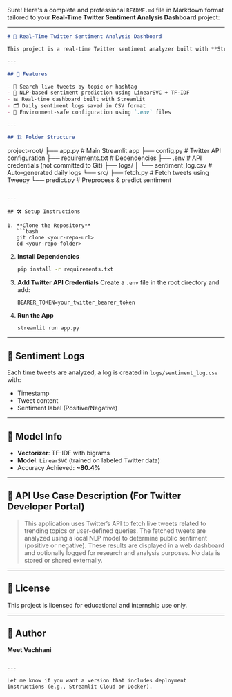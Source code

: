 Sure! Here's a complete and professional `README.md` file in Markdown format tailored to your **Real-Time Twitter Sentiment Analysis Dashboard** project:

---

```markdown
# 🧠 Real-Time Twitter Sentiment Analysis Dashboard

This project is a real-time Twitter sentiment analyzer built with **Streamlit**, **Tweepy**, and **Scikit-learn**. It fetches live tweets based on user input, processes the text using a trained NLP model, and visualizes the sentiments (Positive/Negative) interactively.

---

## 🚀 Features

- 🔎 Search live tweets by topic or hashtag
- 🧪 NLP-based sentiment prediction using LinearSVC + TF-IDF
- 📊 Real-time dashboard built with Streamlit
- 🗂️ Daily sentiment logs saved in CSV format
- 🔐 Environment-safe configuration using `.env` files

---

## 🏗️ Folder Structure

```

project-root/
├── app.py                  # Main Streamlit app
├── config.py               # Twitter API configuration
├── requirements.txt        # Dependencies
├── .env                    # API credentials (not committed to Git)
├── logs/
│   └── sentiment\_log.csv   # Auto-generated daily logs
└── src/
├── fetch.py            # Fetch tweets using Tweepy
└── predict.py          # Preprocess & predict sentiment

````

---

## 🛠️ Setup Instructions

1. **Clone the Repository**
   ```bash
   git clone <your-repo-url>
   cd <your-repo-folder>
````

2. **Install Dependencies**

   ```bash
   pip install -r requirements.txt
   ```

3. **Add Twitter API Credentials**
   Create a `.env` file in the root directory and add:

   ```env
   BEARER_TOKEN=your_twitter_bearer_token
   ```

4. **Run the App**

   ```bash
   streamlit run app.py
   ```

---

## 📂 Sentiment Logs

Each time tweets are analyzed, a log is created in `logs/sentiment_log.csv` with:

* Timestamp
* Tweet content
* Sentiment label (Positive/Negative)

---

## 🧠 Model Info

* **Vectorizer**: TF-IDF with bigrams
* **Model**: `LinearSVC` (trained on labeled Twitter data)
* Accuracy Achieved: **\~80.4%**

---

## 📡 API Use Case Description (For Twitter Developer Portal)

> This application uses Twitter’s API to fetch live tweets related to trending topics or user-defined queries. The fetched tweets are analyzed using a local NLP model to determine public sentiment (positive or negative). These results are displayed in a web dashboard and optionally logged for research and analysis purposes. No data is stored or shared externally.

---

## 📄 License

This project is licensed for educational and internship use only.

---

## 🤝 Author

**Meet Vachhani**

```

---

Let me know if you want a version that includes deployment instructions (e.g., Streamlit Cloud or Docker).
```
